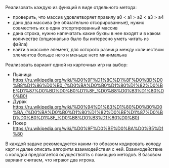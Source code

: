 Реализовать каждую из функций в виде отдельного метода:
* проверить, что массив удовлетворяет правилу a0 < a1 > a2 < a3 > a4
* дано два массива (не обязательно отсорированные), нужно совместить их в один отсортированный массив
* дана строка, нужно напечатать какие буквы в нее входят и в каком количестве (опционально было бы интересно уметь читать из файла)
* найти в массиве элемент, для которого разница между количеством элементов больше него и меньше него минимальна

Реализовать вариант одной из карточных игр на выбор:
* Пьяница https://ru.wikipedia.org/wiki/%D0%9F%D1%8C%D1%8F%D0%BD%D0%B8%D1%86%D0%B0_(%D0%BA%D0%B0%D1%80%D1%82%D0%BE%D1%87%D0%BD%D0%B0%D1%8F_%D0%B8%D0%B3%D1%80%D0%B0)
* Дурак https://ru.wikipedia.org/wiki/%D0%94%D1%83%D1%80%D0%B0%D0%BA_(%D0%BA%D0%B0%D1%80%D1%82%D0%BE%D1%87%D0%BD%D0%B0%D1%8F_%D0%B8%D0%B3%D1%80%D0%B0)
* Покер https://ru.wikipedia.org/wiki/%D0%9F%D0%BE%D0%BA%D0%B5%D1%80

В каждой задаче рекомендуется каким-то образом кодировать колоду карт и далее описать алгоритм взаимодействия с ней. Взаимодействие
с колодой предлагается осуществялть с помощью методов. В базовом вариант считаем, что играют два игрока.
